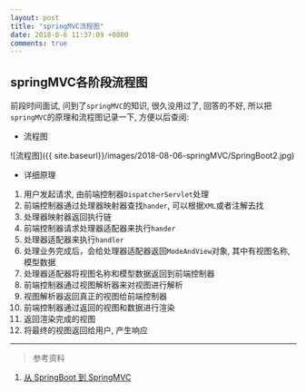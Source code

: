 ```yaml
---
layout: post
title: "springMVC流程图"
date: 2018-8-6 11:37:09 +0800
comments: true
---
```


## springMVC各阶段流程图

前段时间面试, 问到了`springMVC`的知识, 很久没用过了, 回答的不好, 所以把`springMVC`的原理和流程图记录一下, 方便以后查阅:

* 流程图

![流程图]({{ site.baseurl}}/images/2018-08-06-springMVC/SpringBoot2.jpg)

* 详细原理

1. 用户发起请求, 由前端控制器`DispatcherServlet`处理
1. 前端控制器通过处理器映射器查找`hander`, 可以根据`XML`或者注解去找
1. 处理器映射器返回执行链
1. 前端控制器请求处理器适配器来执行`hander`
1. 处理器适配器来执行`handler`
1. 处理业务完成后，会给处理器适配器返回`ModeAndView`对象, 其中有视图名称, 模型数据
1. 处理器适配器将视图名称和模型数据返回到前端控制器
1. 前端控制器通过视图解析器来对视图进行解析
1. 视图解析器返回真正的视图给前端控制器
1. 前端控制器通过返回的视图和数据进行渲染
1. 返回渲染完成的视图
1. 将最终的视图返回给用户, 产生响应

***

> 参考资料

1. [从 SpringBoot 到 SpringMVC](https://www.506064.com/programming/2550.html)